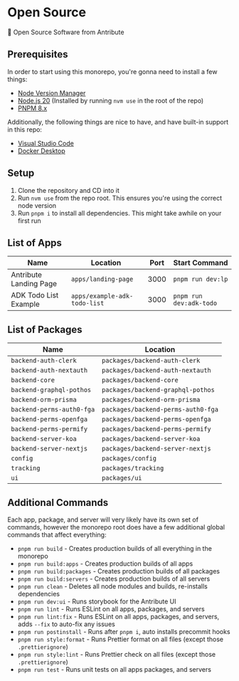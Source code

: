 # Open Source

💙 Open Source Software from Antribute

## Prerequisites

In order to start using this monorepo, you're gonna need to install a few things:

- [Node Version Manager](https://github.com/nvm-sh/nvm)
- [Node.js 20](https://nodejs.org/en/) (Installed by running `nvm use` in the root of the repo)
- [PNPM 8.x](https://pnpm.io/)

Additionally, the following things are nice to have, and have built-in support in this repo:

- [Visual Studio Code](https://code.visualstudio.com/)
- [Docker Desktop](https://www.docker.com/products/docker-desktop/)

## Setup

1. Clone the repository and CD into it
1. Run `nvm use` from the repo root. This ensures you're using the correct node version
1. Run `pnpm i` to install all dependencies. This might take awhile on your first run

## List of Apps

| Name                   | Location                     | Port | Start Command           |
| ---------------------- | ---------------------------- | ---- | ----------------------- |
| Antribute Landing Page | `apps/landing-page`          | 3000 | `pnpm run dev:lp`       |
| ADK Todo List Example  | `apps/example-adk-todo-list` | 3000 | `pnpm run dev:adk-todo` |

## List of Packages

| Name                      | Location                           |
| ------------------------- | ---------------------------------- |
| `backend-auth-clerk`      | `packages/backend-auth-clerk`      |
| `backend-auth-nextauth`   | `packages/backend-auth-nextauth`   |
| `backend-core`            | `packages/backend-core`            |
| `backend-graphql-pothos`  | `packages/backend-graphql-pothos`  |
| `backend-orm-prisma`      | `packages/backend-orm-prisma`      |
| `backend-perms-auth0-fga` | `packages/backend-perms-auth0-fga` |
| `backend-perms-openfga`   | `packages/backend-perms-openfga`   |
| `backend-perms-permify`   | `packages/backend-perms-permify`   |
| `backend-server-koa`      | `packages/backend-server-koa`      |
| `backend-server-nextjs`   | `packages/backend-server-nextjs`   |
| `config`                  | `packages/config`                  |
| `tracking`                | `packages/tracking`                |
| `ui`                      | `packages/ui`                      |

<!-- ## List of Servers

| Name             | Location      | Port | Start Command                |
| ---------------- | ------------- | ---- | ---------------------------- |
| Todo: Add Server | `servers/foo` | 8000 | `pnpm run start servers/foo` | -->

## Additional Commands

Each app, package, and server will very likely have its own set of commands, however the monorepo
root does have a few additional global commands that affect everything:

- `pnpm run build` - Creates production builds of all everything in the monorepo
- `pnpm run build:apps` - Creates production builds of all apps
- `pnpm run build:packages` - Creates production builds of all packages
- `pnpm run build:servers` - Creates production builds of all servers
- `pnpm run clean` - Deletes all node modules and builds, re-installs dependencies
- `pnpm run dev:ui` - Runs storybook for the Antribute UI
- `pnpm run lint` - Runs ESLint on all apps, packages, and servers
- `pnpm run lint:fix` - Runs ESLint on all apps, packages, and servers, adds `--fix` to auto-fix any issues
- `pnpm run postinstall` - Runs after `pnpm i`, auto installs precommit hooks
- `pnpm run style:format` - Runs Prettier format on all files (except those `.prettierignore`)
- `pnpm run style:lint` - Runs Prettier check on all files (except those `.prettierignore`)
- `pnpm run test` - Runs unit tests on all apps packages, and servers
